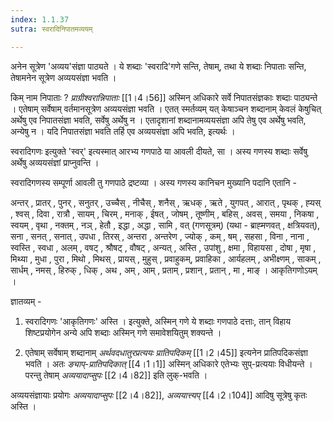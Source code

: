 ```yaml
---
index: 1.1.37
sutra: स्वरादिनिपातमव्ययम्

---
```

अनेन सूत्रेण 'अव्यय'संज्ञा पाठ्यते । ये शब्दाः 'स्वरादि'गणे सन्ति, तेषाम्, तथा ये शब्दाः निपाताः सन्ति, तेषामनेन सूत्रेण अव्ययसंज्ञा भवति ।

                          

किम् नाम निपाताः ? _प्राग्रीश्वरान्निपाताः_ [[1।4।56]] अस्मिन् अधिकारे सर्वे निपातसंज्ञकाः शब्दाः पाठ्यन्ते । एतेषाम् सर्वेषाम् वर्तमानसूत्रेण अव्ययसंज्ञा भवति । एतत् स्मर्तव्यम् यत् केषाञ्चन शब्दानाम् केवलं केषुचित् अर्थेषु एव निपातसंज्ञा भवति, सर्वेषु अर्थेषु न । एतादृशानां शब्दानामव्ययसंज्ञा अपि तेषु एव अर्थेषु भवति, अन्येषु न । यदि निपातसंज्ञा भवति तर्हि एव अव्ययसंज्ञा अपि भवति, इत्यर्थः ।



स्वरादिगणः इत्युक्ते 'स्वर्' इत्यस्मात् आरभ्य गणपाठे या आवली दीयते, सा । अस्य गणस्य शब्दाः सर्वेषु अर्थेषु अव्ययसंज्ञां प्राप्नुवन्ति ।



स्वरादिगणस्य सम्पूर्णा आवली तु गणपाठे द्रष्टव्या । अस्य गणस्य  कानिचन मुख्यानि पदानि एतानि -



अन्‍तर् , प्रातर् , पुनर् , सनुतर् , उच्‍चैस् , नीचैस् , शनैस् , ऋधक् , ऋते , युगपत् , आरात् , पृथक् , ह्‍यस् , श्वस् , दिवा , रात्रौ , सायम् , चिरम् , मनाक् , ईषत् , जोषम् , तूष्‍णीम् , बहिस् , अवस् , समया , निकषा , स्‍वयम् , वृथा , नक्तम् , नञ् , हेतौ , इद्धा , अद्धा , सामि , वत् (गणसूत्रम्) (यथा - ब्राह्‍मणवत् , क्षत्रियवत्), सना , सनत् , सनात् , उपधा , तिरस् , अन्‍तरा , अन्‍तरेण , ज्‍योक् , कम् , षम् , सहसा , विना , नाना , स्‍वस्ति , स्‍वधा , अलम् , वषट् , श्रौषट् , वौषट् , अन्‍यत् , अस्ति , उपांशु , क्षमा , विहायसा , दोषा , मृषा , मिथ्‍या , मुधा , पुरा , मिथो , मिथस् , प्रायस् , मुहुस् , प्रवाहुकम्, प्रवाहिका , आर्यहलम् , अभीक्ष्णम् , साकम् , सार्धम् , नमस् , हिरुक् , धिक् , अथ , अम् , आम् , प्रताम् , प्रशान् , प्रतान् , मा , माङ् । आकृतिगणोऽयम् । 



                        

ज्ञातव्यम् - 

1. स्वरादिगणः 'आकृतिगणः' अस्ति । इत्युक्ते, अस्मिन् गणे ये शब्दाः गणपाठे दत्ताः, तान् विहाय शिष्टप्रयोगेन अन्ये अपि शब्दाः अस्मिन् गणे समावेशयितुम् शक्यन्ते ।



2. एतेषाम् सर्वेषाम् शब्दानाम्  _अर्थवदधातुरप्रत्ययः प्रातिपदिकम्_ [[1।2।45]] इत्यनेन प्रातिपदिकसंज्ञा भवति । अतः _ङ्याप्-प्रातिपदिकात्_ [[4।1।1]] अस्मिन् अधिकारे एतेभ्यः सुप्-प्रत्ययाः विधीयन्ते । परन्तु तेषाम्  _अव्ययादाप्सुपः_ [[2।4।82]] इति लुक्-भवति ।

                      

अव्ययसंज्ञायाः प्रयोगः _अव्ययादाप्सुपः_ [[2।4।82]], _अव्ययात्त्यप्_ [[4।2।104]] आदिषु सूत्रेषु कृतः अस्ति ।

